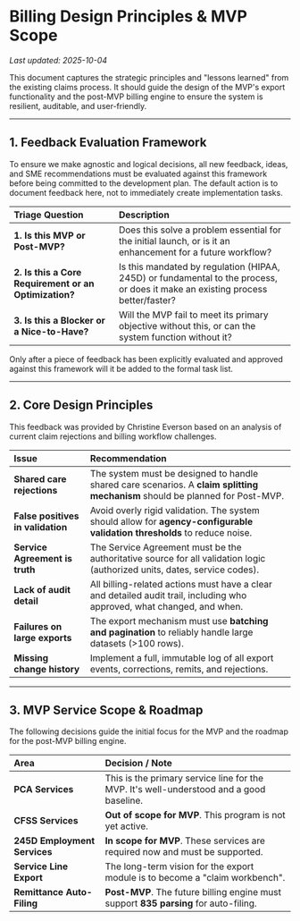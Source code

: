 # Billing Design Principles & MVP Scope

_Last updated: 2025-10-04_

This document captures the strategic principles and "lessons learned" from the existing claims process. It should guide the design of the MVP's export functionality and the post-MVP billing engine to ensure the system is resilient, auditable, and user-friendly.

---

## 1. Feedback Evaluation Framework

To ensure we make agnostic and logical decisions, all new feedback, ideas, and SME recommendations must be evaluated against this framework before being committed to the development plan. The default action is to document feedback here, not to immediately create implementation tasks.

| Triage Question                           | Description                                                                                               |
| :---------------------------------------- | :-------------------------------------------------------------------------------------------------------- |
| **1. Is this MVP or Post-MVP?**           | Does this solve a problem essential for the initial launch, or is it an enhancement for a future workflow?    |
| **2. Is this a Core Requirement or an Optimization?** | Is this mandated by regulation (HIPAA, 245D) or fundamental to the process, or does it make an existing process better/faster? |
| **3. Is this a Blocker or a Nice-to-Have?**   | Will the MVP fail to meet its primary objective without this, or can the system function without it?        |

Only after a piece of feedback has been explicitly evaluated and approved against this framework will it be added to the formal task list.

---

## 2. Core Design Principles

This feedback was provided by Christine Everson based on an analysis of current claim rejections and billing workflow challenges.

| Issue                                | Recommendation                                                                                                            |
| :----------------------------------- | :------------------------------------------------------------------------------------------------------------------------ |
| **Shared care rejections**           | The system must be designed to handle shared care scenarios. A **claim splitting mechanism** should be planned for Post-MVP. |
| **False positives in validation**    | Avoid overly rigid validation. The system should allow for **agency-configurable validation thresholds** to reduce noise.   |
| **Service Agreement is truth**       | The Service Agreement must be the authoritative source for all validation logic (authorized units, dates, service codes).   |
| **Lack of audit detail**             | All billing-related actions must have a clear and detailed audit trail, including who approved, what changed, and when.     |
| **Failures on large exports**        | The export mechanism must use **batching and pagination** to reliably handle large datasets (>100 rows).                    |
| **Missing change history**           | Implement a full, immutable log of all export events, corrections, remits, and rejections.                                  |

---

## 3. MVP Service Scope & Roadmap

The following decisions guide the initial focus for the MVP and the roadmap for the post-MVP billing engine.

| Area                       | Decision / Note                                                                     |
| :------------------------- | :---------------------------------------------------------------------------------- |
| **PCA Services**           | This is the primary service line for the MVP. It's well-understood and a good baseline. |
| **CFSS Services**          | **Out of scope for MVP**. This program is not yet active.                           |
| **245D Employment Services** | **In scope for MVP**. These services are required now and must be supported.          |
| **Service Line Export**    | The long-term vision for the export module is to become a "claim workbench".          |
| **Remittance Auto-Filing** | **Post-MVP**. The future billing engine must support **835 parsing** for auto-filing.   |
